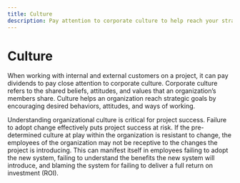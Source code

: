 ```yaml
---
title: Culture
description: Pay attention to corporate culture to help reach your strategic goals.
---
```


# Culture

When working with internal and external customers on a project, it can pay dividends to pay close attention to corporate culture. Corporate culture refers to the shared beliefs, attitudes, and values that an organization’s members share. Culture helps an organization reach strategic goals by encouraging desired behaviors, attitudes, and ways of working.

Understanding organizational culture is critical for project success. Failure to adopt change effectively puts project success at risk. If the pre-determined culture at play within the organization is resistant to change, the employees of the organization may not be receptive to the changes the project is introducing. This can manifest itself in employees failing to adopt the new system, failing to understand the benefits the new system will introduce, and blaming the system for failing to deliver a full return on investment (ROI).
